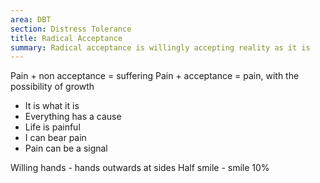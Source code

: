 ```yaml
---
area: DBT
section: Distress Tolerance
title: Radical Acceptance
summary: Radical acceptance is willingly accepting reality as it is
---
```

Pain + non acceptance = suffering
Pain + acceptance = pain, with the possibility of growth
* It is what it is
* Everything has a cause
* Life is painful
* I can bear pain
* Pain can be a signal

Willing hands - hands outwards at sides
Half smile - smile 10%
